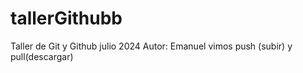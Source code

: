 # tallerGithubb
Taller de Git y Github julio 2024
Autor: Emanuel
vimos push (subir) y pull(descargar)
